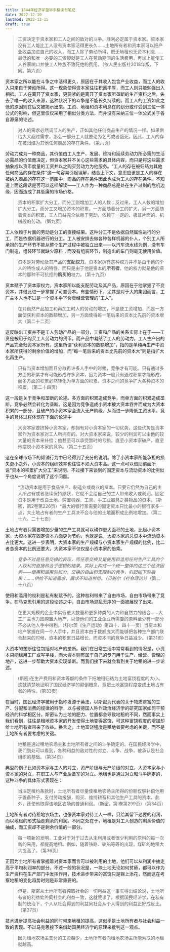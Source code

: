 ```yaml
---
title: 1844年经济学哲学手稿读书笔记
date: 2022-12-10
lastmod: 2022-12-15
draft: true
---
```

> 工资决定于资本家和工人之间的敌对的斗争。胜利必定属于资本家。资本家没有工人能比工人没有资本家活得更长久......土地所有者和资本家可以把产业收益加进自己的收入，而工人除了劳动所得，既无地租也无资本利息......最低的和唯一必要的工资额就是工人在劳动期间的生活费用，再加上能使工人养家糊口并使工人种族不致死绝的费用。（依人民出版社2018年版，下同。第六页）  

资本家之所以能在斗争之中活得更久，原因在于其收入包含产业收益，而工人的收入只来自于劳动所得。这一现象使得资本家往往积蓄丰厚，而工人则只能勉强出入相抵。工人在离开了资本家，更要紧的是离开了资本家所垄断的生产资料之后，失去了唯一的收入来源，这种状况下的斗争是不能长久持续的。而工人的工资如此之低的原因则在后文被揭示出来。工资、地租和资本利息在的划分或许受到三位一体公式的影响，但这里仅仅采用了相似分类方法，而并没有采纳三位一体公式关于各自源泉的论述。

> 对人的需求必然调节人的生产，正如其他任何商品生产的情况一样。如果供给大大超过需求，那么一部分工人就要沦为乞丐或者饿死。因此，工人的存在被归结为其他任何商品的存在条件。（第六页）  

劳动力成为一种商品，其价值由工人生产、发展、维持和延续劳动力所必需的生活必需品的价值而决定，但资本家并不关心这些需求的具体内容，而只是将这些需求抽象成以货币度量的工资并以之购买劳动力为他服务。“工人的存在被归结为其他任何商品的存在条件”这一句容易引起误解，结合上下文，意思应该是工人的存在被纳入商品的存在这一范围中，商品的存在条件因此也成为工人的存在条件。不知道上面这段话是否可以这样解读——工人作为一种商品总是处在生产过剩的危机边缘，因而造成了其低廉的市场价格。

> 资本的积累扩大分工，而分工则增加工人的人数；反过来，工人人数的增加扩大分工，而分工又增加资本的积累。一方面随着分工的扩大，另一方面随着资本的积累，工人日益完全依赖于劳动，依赖于一定的、极其片面的、机械般的劳动。（第九页）  

工人依赖于片面的劳动是分工的直接结果。这种分工不是依据自然属性进行的分工，而是依据机器进行的分工。工人被安排去做各种各样机器的仆人，个别工人所承担的生产环节不能从整个生产过程中被独立出来——以汽车流水线为例，没有车门制造，组装环节就缺少原料；而没有组装环节，制造出的车门则毫无使用价值。

> 资本是对劳动及其产品的**支配权力**。资本家拥有这种权力并不是由于他的个人的特性或人的特性，而只是由于他是资本的**所有者**。他的权力就是他的资本的那种不可抗拒的**购买的**权力。（第十九页）  

资本赋予了资本家权力。资本家所以能支配劳动及其产品，原因在于他掌握了不变资本，并借此进一步掌握了可变资本。有些情形下，尤其是对于大的集团而言，工厂主本人也不过是一个资本手下负责经营管理的“工人”。

> 在对自然产品加工和再加工时人的劳动的增加，不是使工资增加，而是一方面使获利资本的数额增加，另一方面使得每一笔后来的资本比先前的资本增大（第二十二页）  

这反映出工资并不是工人劳动产品的一部分，工资和产品的关系实际上在于——工资是被用于购买工人劳动力的货币，而产品中凝结了工人的劳动力。工人生产出的产品完全归资本家所有。这里所谓“获利资本的数额增加”，指的是单纯再生产中资本家所获得的剩余价值的增加，而“每一笔后来的资本比先前的资本大”则是指扩大化再生产。

> 只有当资本增加而且分散再许多人手中的时候，竞争才有可能。只有通过多方面的积累才有可能形成许多资本，因为资本一般只有通过积累才能形成，而多方面的积累必然转化为单方面的积累。资本之间的竞争扩大各种资本的积累。（第二十四页）

这一段是关于竞争和垄断的论述。多方面的积累造成竞争，而单方面的积累造成垄断。竞争必然会转化为垄断。这是因为竞争造成小资本被大资本吞并而成为大资本积累的一部分，且破产的小资本家会流入无产阶级，从而进一步降低工资水平。竞争的具体过程体现在下面的论述中

> 大资本家要挤掉小资本家，却拥有对小资本家的一切优势。这些优势是资本家作为资本家对工人所拥有的。对大资本家来说，较少的利润可以由他的较大量的资本来补偿；他甚至可以承受暂时的亏损，直至小资本家破产，直至他摆脱小资本家的竞争。（第二十五页）

这在全球市场下的倾销行为中已经得到了充分的说明。除了小资本家所能承担的损失更小之外，小资本的组织效率也往往不如大资本高。这一点可以借助前面所说“资本的积累扩大分工”来说明，不过接下来谈到的固定资本与流动资本的比例似乎也从一个角度说明了这个问题。

> *流动资本是用于食品生产、制造业或商业的资本。只要它仍然为自己的主人所占有或者继续保持原状，它就不会给自己的主人带来收入或利润。固定资本是用于改良土地、购置机器、工具、手工业器具之类物品的资本。（斯密，第2卷第226页）*最大的银行家需要的固定资本只比最小的银行家多一点，大土地占有者的生产工具决不会与他的土地面积成比例地增加。（第二十六、二十七页）

土地占有者只需要增加少量的生产工具就可以耕作更大面积的土地，比起小资本家，大资本家在固定资本方面更为节约，也就是说，大资本家的总资本中流动资本占比更大。这进一步表明，大资本家的生产规模与小资本家生产规模的比例，比二者总资本的比例还要大，大资本家不仅仅是小资本家的倍乘。

> *竞争不过是任意交换的表现，而任意交换又是使用和滥用任何生产工具的个人权利的直接和合乎逻辑的结果。实际上构成一个统一整体的这三个经济因素——使用和滥用的权力，交换的自由和无限制的竞争，引起如下的后果：......供给不知道需求，需求不知道供给。（贝魁尔《社会理论》）*（第二十八页）

使用和滥用的权利是私有制赋予的，这种权利带来了自由市场，自由市场带来了竞争。在马克思引用的这段论述之中，自由市场混乱无序的一面被展现了出来。

> 在更大规模的企业中实行更大数量和更多种类的人力和自然力的结合......大工厂主也力图购置大地产，以便他们的工业企业所需要的原料至少有一部分不必从他人手中得到。（舒尔茨《生产运动》第四十、四十一页）当资本和地产掌握在同一个人手中，并且资本由于数额庞大而能够把各种生产部门联合起来的时候，资本的积累日益增长，而资本间的竞争日益减少。（第31页）

大资本的垄断往往包括对地产的垄断。我们在日常生活中常常看到的情况是，小资本只能租用工厂或写字楼，而大资本则有属于自己的专门用于生产、经营、管理的地产，这进一步帮助大资本实现垄断。而我们接下来就会看到关于地租的进一步论述。

> (斯密)在生产费用和资本等额的条件下把地租归结为土地富饶程度的大小。这就清楚地证明了国民经济学的颠倒概念，竟把土地富饶程度变成土地占有者的特性。(第33页)

在当时，国民经济学被用于指称发源于英法，以斯密为代表的关于物质财富的生产、分配和消费的规律的科学，以与被德国人称作政治经济学的研究国家如何干预经济的科学相区分。斯密认为土地的肥力、位置都会导致地租的不同，然而事实上我们看到，往往是租地资本家的开发使得土地变得富饶，可这种富饶程度的增加却给土地所有者带来了收益。换言之，土地富饶程度是租地者要考虑的关键，而不是土地所有者要考虑的关键。

> 地租是通过租地农场主和土地所有者之间的斗争确定的。在国民经济学中，我们到处可以看到，各种利益的敌对性的对立、斗争、战争，被承认是社会组织的基础。（第34页）

典型的例子比如资本家与工人的对立，资产阶级与无产阶级的对立，大资本家与小资本家的对立，在职工人与产业后备军的对立。地租也是通过对立和斗争确定的，这种斗争的具体形式表现在：

> 当决定租约条款时，土地所有者尽量使租地农场主所得的份额仅够补偿他用于置备种子，支付劳动报酬，购买、维持耕畜和其他生产工具的资本，此外，还使他取得该地区农场的普通利润。（斯密，第I卷第299页）（第34页）

土地所有者对待租地农场主，也像资本家对待工人一样，只给其留下必要的利润，而以地租的形式抽走剩余的利润。不同之处在于，地租是对工人创造的剩余价值的抽成，而工资却不是剩余价值的一部分。

> 每一项新的发明，工业对于对于过去从未利用或者很少利用的原料的每一次新的采用，都提高地租。例如，随着铁路、轮船等等的出现，煤矿的地租大大提高了。（第36页）

正因为土地所有者掌握着对资本家而言可以被利用的土地，他们可以从利润中抽走高于平均利润率的部分。不过一般的状况是，一块土地无论如何贫瘠，都可以作为生产资料在生产部门中发挥作用，技术进步带来的富饶只是锦上添花，然而这在考察地租的变化趋势时则是非常重要的。

> 但是，斯密从土地所有者榨取社会的一切利益这一事实得出结论说，土地所有者的利益始终同社会的利益一致，这就荒谬了。根据国民经济学，在私有制的统治下，个人从社会得到的利益同社会从个人得到的利益正好成反比。（第37页）

技术进步提高社会利益的同时带来地租的提高，这似乎是土地所有者与社会利益一致的表现。不过马克思接下来借助国民经济学的原理来批判这一观点。

> 因为租地农场主支付的工资越少，土地所有者向租地农场主所能索取的地租就越高。



